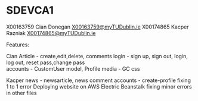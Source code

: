 # SDEVCA1
  X00163759 Cian Donegan <X00163759@myTUDublin.ie>
  X00174865 Kacper Razniak <X00174865@myTUDublin.ie>
  
 Features:
 
  Cian
Article - create,edit,delete, comments
login - sign up, sign out, login, log out, reset pass,change pass  
accounts - CustomUser model, Profile
media - GC
css

  Kacper
news - newsarticle, news comment
accounts - create-profile fixing 1 to 1 error
Deploying website on AWS Electric Beanstalk
fixing minor errors in other files
